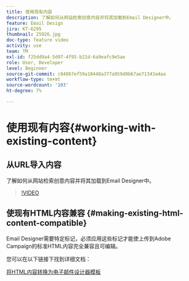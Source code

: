 ```yaml
---
title: 使用现有内容
description: 了解如何从网站检索创意内容并将其加载到Email Designer中。
feature: Email Design
jira: KT-6295
thumbnail: 25926.jpg
doc-type: feature video
activity: use
team: TM
exl-id: f25dd9a4-5d97-4f95-b21d-6a9eafc9e5ae
role: User, Developer
level: Beginner
source-git-commit: c84867ef59a10448a377a959d0b67ae71343a4aa
workflow-type: tm+mt
source-wordcount: '103'
ht-degree: 7%

---
```


# 使用现有内容{#working-with-existing-content}

## 从URL导入内容

了解如何从网站检索创意内容并将其加载到Email Designer中。

>[!VIDEO](https://video.tv.adobe.com/v/25926?quality=12&learn=on)

## 使现有HTML内容兼容 {#making-existing-html-content-compatible}

Email Designer需要特定标记，必须应用这些标记才能使上传到Adobe Campaign的标准HTML内容完全兼容且可编辑。

您可以在以下链接下找到详细文档：

[将HTML内容转换为电子邮件设计器模板](https://experienceleague.adobe.com/docs/campaign-standard/using/designing-content/building-email-content/using-existing-content.html?lang=en)
